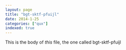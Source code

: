 ```yaml
---
layout: page
title: "bgt-sktf-pfuijl"
date: 2014-1-25
categories: ["qux"]
indexed: true
---
```

This is the body of _this_ file, the one called bgt-sktf-pfuijl
